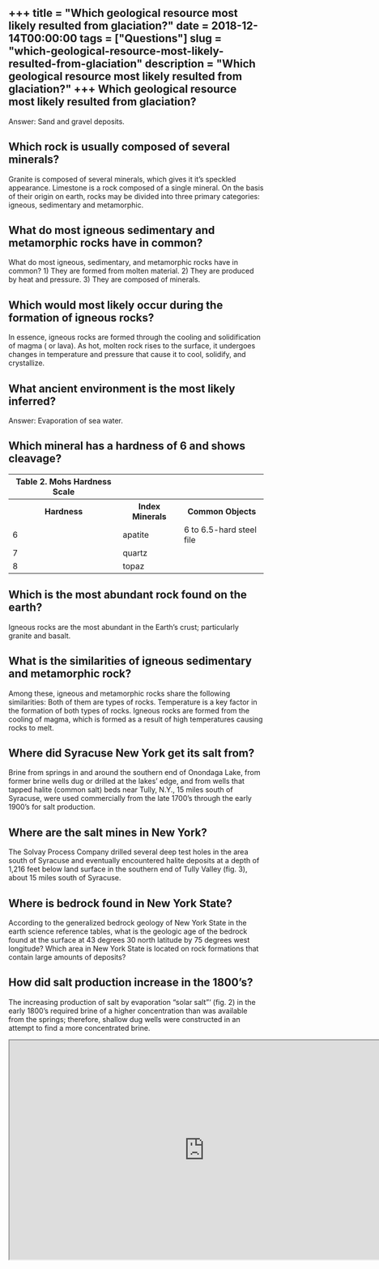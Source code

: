 +++
title = "Which geological resource most likely resulted from glaciation?"
date = 2018-12-14T00:00:00
tags = ["Questions"]
slug = "which-geological-resource-most-likely-resulted-from-glaciation"
description = "Which geological resource most likely resulted from glaciation?"
+++
Which geological resource most likely resulted from glaciation?
---------------------------------------------------------------

Answer: Sand and gravel deposits.

Which rock is usually composed of several minerals?
---------------------------------------------------

Granite is composed of several minerals, which gives it it’s speckled appearance. Limestone is a rock composed of a single mineral. On the basis of their origin on earth, rocks may be divided into three primary categories: igneous, sedimentary and metamorphic.

What do most igneous sedimentary and metamorphic rocks have in common?
----------------------------------------------------------------------

What do most igneous, sedimentary, and metamorphic rocks have in common? 1) They are formed from molten material. 2) They are produced by heat and pressure. 3) They are composed of minerals.

Which would most likely occur during the formation of igneous rocks?
--------------------------------------------------------------------

In essence, igneous rocks are formed through the cooling and solidification of magma ( or lava). As hot, molten rock rises to the surface, it undergoes changes in temperature and pressure that cause it to cool, solidify, and crystallize.

What ancient environment is the most likely inferred?
-----------------------------------------------------

Answer: Evaporation of sea water.

Which mineral has a hardness of 6 and shows cleavage?
-----------------------------------------------------

<table><tr><th>Table 2. Mohs Hardness Scale</th></tr><tr><th>Hardness</th><th>Index Minerals</th><th>Common Objects</th></tr><tr><td>6</td><td>apatite</td><td>6 to 6.5-hard steel file</td></tr><tr><td>7</td><td>quartz</td><td></td></tr><tr><td>8</td><td>topaz</td><td></td></tr></table>

Which is the most abundant rock found on the earth?
---------------------------------------------------

Igneous rocks are the most abundant in the Earth’s crust; particularly granite and basalt.

What is the similarities of igneous sedimentary and metamorphic rock?
---------------------------------------------------------------------

Among these, igneous and metamorphic rocks share the following similarities: Both of them are types of rocks. Temperature is a key factor in the formation of both types of rocks. Igneous rocks are formed from the cooling of magma, which is formed as a result of high temperatures causing rocks to melt.

Where did Syracuse New York get its salt from?
----------------------------------------------

Brine from springs in and around the southern end of Onondaga Lake, from former brine wells dug or drilled at the lakes’ edge, and from wells that tapped halite (common salt) beds near Tully, N.Y., 15 miles south of Syracuse, were used commercially from the late 1700’s through the early 1900’s for salt production.

Where are the salt mines in New York?
-------------------------------------

The Solvay Process Company drilled several deep test holes in the area south of Syracuse and eventually encountered halite deposits at a depth of 1,216 feet below land surface in the southern end of Tully Valley (fig. 3), about 15 miles south of Syracuse.

Where is bedrock found in New York State?
-----------------------------------------

According to the generalized bedrock geology of New York State in the earth science reference tables, what is the geologic age of the bedrock found at the surface at 43 degrees 30 north latitude by 75 degrees west longitude? Which area in New York State is located on rock formations that contain large amounts of deposits?

How did salt production increase in the 1800’s?
-----------------------------------------------

The increasing production of salt by evaporation “solar salt”‘ (fig. 2) in the early 1800’s required brine of a higher concentration than was available from the springs; therefore, shallow dug wells were constructed in an attempt to find a more concentrated brine.

<iframe allow="accelerometer; autoplay; clipboard-write; encrypted-media; gyroscope; picture-in-picture" allowfullscreen="" class="__youtube_prefs__  epyt-is-override  no-lazyload" data-no-lazy="1" data-origheight="433" data-origwidth="770" data-skipgform_ajax_framebjll="" height="433" id="_ytid_26453" loading="lazy" src="https://www.youtube.com/embed/BGBW306HtBA?enablejsapi=1&autoplay=0&cc_load_policy=0&cc_lang_pref=&iv_load_policy=1&loop=0&modestbranding=0&rel=1&fs=1&playsinline=0&autohide=2&theme=dark&color=red&controls=1&" title="YouTube player" width="770"></iframe>